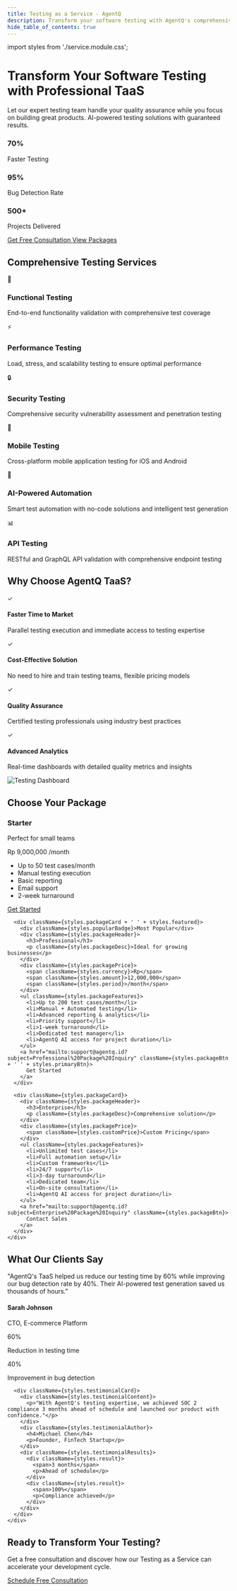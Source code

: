 ```yaml
---
title: Testing as a Service - AgentQ
description: Transform your software testing with AgentQ's comprehensive Testing as a Service solutions
hide_table_of_contents: true
---
```


import styles from './service.module.css';

<div className={styles.heroSection}>
  <div className={styles.container}>
    <div className={styles.heroContent}>
      <h1 className={styles.heroTitle}>
        Transform Your Software Testing with <span className={styles.highlight}>Professional TaaS</span>
      </h1>
      <p className={styles.heroSubtitle}>
        Let our expert testing team handle your quality assurance while you focus on building great products. 
        AI-powered testing solutions with guaranteed results.
      </p>
      <div className={styles.heroStats}>
        <div className={styles.stat}>
          <h3>70%</h3>
          <p>Faster Testing</p>
        </div>
        <div className={styles.stat}>
          <h3>95%</h3>
          <p>Bug Detection Rate</p>
        </div>
        <div className={styles.stat}>
          <h3>500+</h3>
          <p>Projects Delivered</p>
        </div>
      </div>
      <div className={styles.heroButtons}>
        <a href="mailto:support@agentq.id?subject=TaaS%20Consultation%20Request" className={styles.primaryBtn}>
          Get Free Consultation
        </a>
        <a href="#packages" className={styles.secondaryBtn}>
          View Packages
        </a>
      </div>
    </div>
  </div>
</div>

<div className={styles.servicesSection}>
  <div className={styles.container}>
    <h2 className={styles.sectionTitle}>Comprehensive Testing Services</h2>
    <div className={styles.servicesGrid}>
      <div className={styles.serviceCard}>
        <div className={styles.serviceIcon}>🔧</div>
        <h3>Functional Testing</h3>
        <p>End-to-end functionality validation with comprehensive test coverage</p>
      </div>
      <div className={styles.serviceCard}>
        <div className={styles.serviceIcon}>⚡</div>
        <h3>Performance Testing</h3>
        <p>Load, stress, and scalability testing to ensure optimal performance</p>
      </div>
      <div className={styles.serviceCard}>
        <div className={styles.serviceIcon}>🔒</div>
        <h3>Security Testing</h3>
        <p>Comprehensive security vulnerability assessment and penetration testing</p>
      </div>
      <div className={styles.serviceCard}>
        <div className={styles.serviceIcon}>📱</div>
        <h3>Mobile Testing</h3>
        <p>Cross-platform mobile application testing for iOS and Android</p>
      </div>
      <div className={styles.serviceCard}>
        <div className={styles.serviceIcon}>🤖</div>
        <h3>AI-Powered Automation</h3>
        <p>Smart test automation with no-code solutions and intelligent test generation</p>
      </div>
      <div className={styles.serviceCard}>
        <div className={styles.serviceIcon}>📊</div>
        <h3>API Testing</h3>
        <p>RESTful and GraphQL API validation with comprehensive endpoint testing</p>
      </div>
    </div>
  </div>
</div>

<div className={styles.whySection}>
  <div className={styles.container}>
    <div className={styles.whyContent}>
      <div className={styles.whyText}>
        <h2>Why Choose AgentQ TaaS?</h2>
        <div className={styles.benefitList}>
          <div className={styles.benefit}>
            <span className={styles.checkmark}>✓</span>
            <div>
              <h4>Faster Time to Market</h4>
              <p>Parallel testing execution and immediate access to testing expertise</p>
            </div>
          </div>
          <div className={styles.benefit}>
            <span className={styles.checkmark}>✓</span>
            <div>
              <h4>Cost-Effective Solution</h4>
              <p>No need to hire and train testing teams, flexible pricing models</p>
            </div>
          </div>
          <div className={styles.benefit}>
            <span className={styles.checkmark}>✓</span>
            <div>
              <h4>Quality Assurance</h4>
              <p>Certified testing professionals using industry best practices</p>
            </div>
          </div>
          <div className={styles.benefit}>
            <span className={styles.checkmark}>✓</span>
            <div>
              <h4>Advanced Analytics</h4>
              <p>Real-time dashboards with detailed quality metrics and insights</p>
            </div>
          </div>
        </div>
      </div>
      <div className={styles.whyImage}>
        <img src="/agentq/img/step5.png" alt="Testing Dashboard" />
      </div>
    </div>
  </div>
</div>

<div className={styles.packagesSection} id="packages">
  <div className={styles.container}>
    <h2 className={styles.sectionTitle}>Choose Your Package</h2>
    <div className={styles.packagesGrid}>
      <div className={styles.packageCard}>
        <div className={styles.packageHeader}>
          <h3>Starter</h3>
          <p className={styles.packageDesc}>Perfect for small teams</p>
        </div>
        <div className={styles.packagePrice}>
          <span className={styles.currency}>Rp</span>
          <span className={styles.amount}>9,000,000</span>
          <span className={styles.period}>/month</span>
        </div>
        <ul className={styles.packageFeatures}>
          <li>Up to 50 test cases/month</li>
          <li>Manual testing execution</li>
          <li>Basic reporting</li>
          <li>Email support</li>
          <li>2-week turnaround</li>
        </ul>
        <a href="mailto:support@agentq.id?subject=Starter%20Package%20Inquiry" className={styles.packageBtn}>
          Get Started
        </a>
      </div>
      
      <div className={styles.packageCard + ' ' + styles.featured}>
        <div className={styles.popularBadge}>Most Popular</div>
        <div className={styles.packageHeader}>
          <h3>Professional</h3>
          <p className={styles.packageDesc}>Ideal for growing businesses</p>
        </div>
        <div className={styles.packagePrice}>
          <span className={styles.currency}>Rp</span>
          <span className={styles.amount}>12,000,000</span>
          <span className={styles.period}>/month</span>
        </div>
        <ul className={styles.packageFeatures}>
          <li>Up to 200 test cases/month</li>
          <li>Manual + Automated testing</li>
          <li>Advanced reporting & analytics</li>
          <li>Priority support</li>
          <li>1-week turnaround</li>
          <li>Dedicated test manager</li>
          <li>AgentQ AI access for project duration</li>
        </ul>
        <a href="mailto:support@agentq.id?subject=Professional%20Package%20Inquiry" className={styles.packageBtn + ' ' + styles.primaryBtn}>
          Get Started
        </a>
      </div>
      
      <div className={styles.packageCard}>
        <div className={styles.packageHeader}>
          <h3>Enterprise</h3>
          <p className={styles.packageDesc}>Comprehensive solution</p>
        </div>
        <div className={styles.packagePrice}>
          <span className={styles.customPrice}>Custom Pricing</span>
        </div>
        <ul className={styles.packageFeatures}>
          <li>Unlimited test cases</li>
          <li>Full automation setup</li>
          <li>Custom frameworks</li>
          <li>24/7 support</li>
          <li>3-day turnaround</li>
          <li>Dedicated team</li>
          <li>On-site consultation</li>
          <li>AgentQ AI access for project duration</li>
        </ul>
        <a href="mailto:support@agentq.id?subject=Enterprise%20Package%20Inquiry" className={styles.packageBtn}>
          Contact Sales
        </a>
      </div>
    </div>
  </div>
</div>

<div className={styles.testimonialSection}>
  <div className={styles.container}>
    <h2 className={styles.sectionTitle}>What Our Clients Say</h2>
    <div className={styles.testimonialsGrid}>
      <div className={styles.testimonialCard}>
        <div className={styles.testimonialContent}>
          <p>"AgentQ's TaaS helped us reduce our testing time by 60% while improving our bug detection rate by 40%. Their AI-powered test generation saved us thousands of hours."</p>
        </div>
        <div className={styles.testimonialAuthor}>
          <h4>Sarah Johnson</h4>
          <p>CTO, E-commerce Platform</p>
        </div>
        <div className={styles.testimonialResults}>
          <div className={styles.result}>
            <span>60%</span>
            <p>Reduction in testing time</p>
          </div>
          <div className={styles.result}>
            <span>40%</span>
            <p>Improvement in bug detection</p>
          </div>
        </div>
      </div>
      
      <div className={styles.testimonialCard}>
        <div className={styles.testimonialContent}>
          <p>"With AgentQ's testing expertise, we achieved SOC 2 compliance 3 months ahead of schedule and launched our product with confidence."</p>
        </div>
        <div className={styles.testimonialAuthor}>
          <h4>Michael Chen</h4>
          <p>Founder, FinTech Startup</p>
        </div>
        <div className={styles.testimonialResults}>
          <div className={styles.result}>
            <span>3 months</span>
            <p>Ahead of schedule</p>
          </div>
          <div className={styles.result}>
            <span>100%</span>
            <p>Compliance achieved</p>
          </div>
        </div>
      </div>
    </div>
  </div>
</div>

<div className={styles.ctaSection}>
  <div className={styles.container}>
    <div className={styles.ctaContent}>
      <h2>Ready to Transform Your Testing?</h2>
      <p>Get a free consultation and discover how our Testing as a Service can accelerate your development cycle.</p>
      <div className={styles.ctaButtons}>
        <a href="mailto:support@agentq.id?subject=TaaS%20Consultation%20Request" className={styles.primaryBtn}>
          Schedule Free Consultation
        </a>
      </div>
    </div>
  </div>
</div>